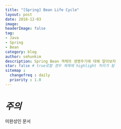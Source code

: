 ```yaml
---
title: "[Spring] Bean Life Cycle"
layout: post
date: 2018-12-03
image:
headerImage: false
tag:
- Java
- Spring
- Bean
category: blog
author: sehunkim
description: Spring Bean 객체의 생명주기에 대해 알아보자
star: false # true로할 경우 제목에 highlight 처리가 됨
sitemap :
  changefreq : daily
  priority : 1.0
---
```


# *주의*
<span class="evidence">미완성인 문서</span>
